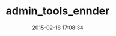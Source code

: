 ---
layout: post
title:  "admin_tools_ennder"
repo:   "Utopism/admin_tools_ennder"
date:   2015-02-18 17:08:34
gemurl: https://github.com/Utopism/admin_tools_ennder
---